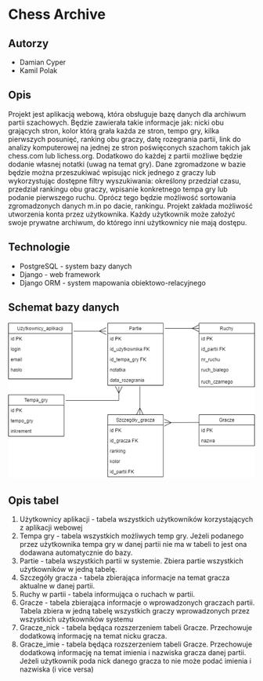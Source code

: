 # Chess Archive
## Autorzy
- Damian Cyper
- Kamil Polak
## Opis
Projekt jest aplikacją webową, która obsługuje bazę danych dla archiwum partii
szachowych. Będzie zawierała takie informacje jak: nicki obu grających stron, kolor
którą grała każda ze stron, tempo gry, kilka pierwszych posunięć, ranking obu
graczy, datę rozegrania partii, link do analizy komputerowej na jednej ze stron
poświęconych szachom takich jak chess.com lub lichess.org. Dodatkowo do
każdej z partii możliwe będzie dodanie własnej notatki (uwag na temat gry). Dane
zgromadzone w bazie będzie można przeszukiwać wpisując nick jednego z
graczy lub wykorzystując dostępne filtry wyszukiwania: określony przedział czasu,
przedział rankingu obu graczy, wpisanie konkretnego tempa gry lub podanie
pierwszego ruchu. Oprócz tego będzie możliwość sortowania zgromadzonych
danych m.in po dacie, rankingu.
Projekt zakłada możliwość utworzenia konta przez użytkownika. Każdy
użytkownik może założyć swoje prywatne archiwum, do którego inni użytkownicy
nie mają dostępu.
## Technologie
- PostgreSQL - system bazy danych
- Django - web framework
- Django ORM - system mapowania obiektowo-relacyjnego

## Schemat bazy danych

![schematBazy](schematBazy.png)

## Opis tabel

1. Użytkownicy aplikacji - tabela wszystkich użytkowników korzystających z aplikacji webowej
2. Tempa gry - tabela wszystkich możliwych temp gry. Jeżeli podanego przez użytkownika tempa gry w danej partii nie ma w tabeli to jest ona dodawana automatycznie do bazy.
3. Partie - tabela wszystkich partii w systemie. Zbiera partie wszystkich użytkowników w jedną tabelę.
4. Szczegóły gracza - tabela zbierająca informacje na temat gracza aktualne w danej partii.
5. Ruchy w partii - tabela informująca o ruchach w partii.
6. Gracze - tabela zbierająca informacje o wprowadzonych graczach partii. Tabela zbiera w jedną tabelę wszystkich graczy wprowadzonych przez wszystkich użytkowników systemu
7. Gracze_nick - tabela będąca rozszerzeniem tabeli Gracze. Przechowuje dodatkową informację na temat nicku gracza.
8. Gracze_imie - tabela będąca rozszerzeniem tabeli Gracze. Przechowuje dodatkową informację na temat imienia i nazwiska gracza danej partii. Jeżeli użytkownik poda nick danego gracza to nie może podać imienia i nazwiska (i vice versa)